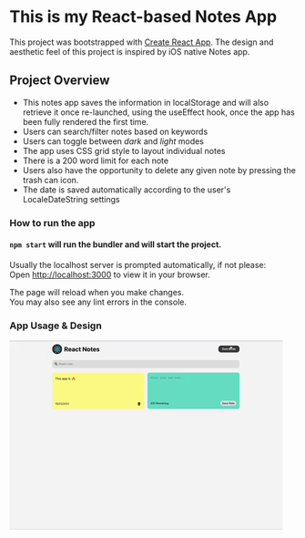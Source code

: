 # This is my React-based Notes App

This project was bootstrapped with [Create React App](https://github.com/facebook/create-react-app).
The design and aesthetic feel of this project is inspired by iOS native Notes app. 

## Project Overview

- This notes app saves the information in localStorage and will also retrieve it once re-launched, using the useEffect hook, once the app has been fully rendered the first time. 
- Users can search/filter notes based on keywords
- Users can toggle between *dark* and *light* modes
- The app uses CSS grid style to layout individual notes
- There is a 200 word limit for each note
- Users also have the opportunity to delete any given note by pressing the trash can icon.
- The date is saved automatically according to the user's LocaleDateString settings

### How to run the app

#### `npm start` will run the bundler and will start the project. 

Usually the localhost server is prompted automatically, if not please:\
Open [http://localhost:3000](http://localhost:3000) to view it in your browser.

The page will reload when you make changes.\
You may also see any lint errors in the console.


### App Usage & Design
![App](/src/images/react-notes-app.gif)